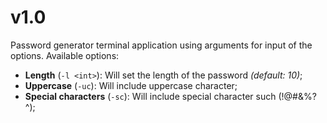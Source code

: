 # v1.0
Password generator terminal application using arguments for input of the options.
Available options:
* **Length** (`-l <int>`): Will set the length of the password *(default: 10)*;
* **Uppercase** (`-uc`): Will include uppercase character;
* **Special characters** (`-sc`): Will include special character such (!@#&%?^);